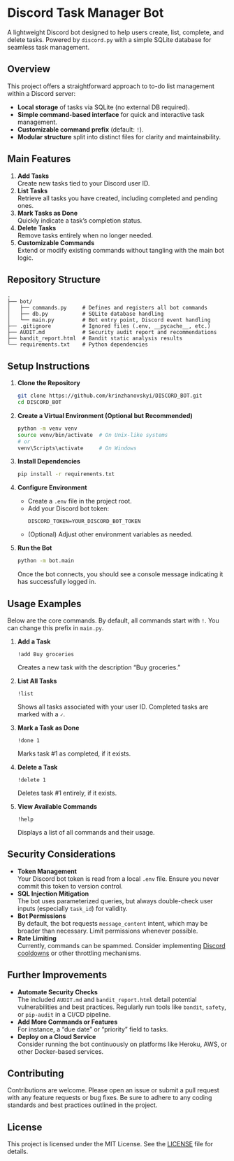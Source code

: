 # Discord Task Manager Bot

A lightweight Discord bot designed to help users create, list, complete, and delete tasks. Powered by `discord.py` with a simple SQLite database for seamless task management.

## Overview

This project offers a straightforward approach to to-do list management within a Discord server:
- **Local storage** of tasks via SQLite (no external DB required).
- **Simple command-based interface** for quick and interactive task management.
- **Customizable command prefix** (default: `!`).
- **Modular structure** split into distinct files for clarity and maintainability.

## Main Features

1. **Add Tasks**  
   Create new tasks tied to your Discord user ID.
2. **List Tasks**  
   Retrieve all tasks you have created, including completed and pending ones.
3. **Mark Tasks as Done**  
   Quickly indicate a task’s completion status.
4. **Delete Tasks**  
   Remove tasks entirely when no longer needed.
5. **Customizable Commands**  
   Extend or modify existing commands without tangling with the main bot logic.

## Repository Structure

```
.
├── bot/
│   ├── commands.py     # Defines and registers all bot commands
│   ├── db.py           # SQLite database handling
│   └── main.py         # Bot entry point, Discord event handling
├── .gitignore          # Ignored files (.env, __pycache__, etc.)
├── AUDIT.md            # Security audit report and recommendations
├── bandit_report.html  # Bandit static analysis results
└── requirements.txt    # Python dependencies
```

## Setup Instructions

1. **Clone the Repository**  
   ```bash
   git clone https://github.com/krinzhanovskyi/DISCORD_BOT.git
   cd DISCORD_BOT
   ```
   
2. **Create a Virtual Environment (Optional but Recommended)**  
   ```bash
   python -m venv venv
   source venv/bin/activate  # On Unix-like systems
   # or
   venv\Scripts\activate     # On Windows
   ```

3. **Install Dependencies**  
   ```bash
   pip install -r requirements.txt
   ```

4. **Configure Environment**  
   - Create a `.env` file in the project root.
   - Add your Discord bot token:
     ```
     DISCORD_TOKEN=YOUR_DISCORD_BOT_TOKEN
     ```
   - (Optional) Adjust other environment variables as needed.

5. **Run the Bot**  
   ```bash
   python -m bot.main
   ```
   Once the bot connects, you should see a console message indicating it has successfully logged in.

## Usage Examples

Below are the core commands. By default, all commands start with `!`. You can change this prefix in `main.py`.

1. **Add a Task**
   ```
   !add Buy groceries
   ```
   Creates a new task with the description “Buy groceries.”

2. **List All Tasks**
   ```
   !list
   ```
   Shows all tasks associated with your user ID. Completed tasks are marked with a `✓`.

3. **Mark a Task as Done**
   ```
   !done 1
   ```
   Marks task #1 as completed, if it exists.

4. **Delete a Task**
   ```
   !delete 1
   ```
   Deletes task #1 entirely, if it exists.

5. **View Available Commands**
   ```
   !help
   ```
   Displays a list of all commands and their usage.

## Security Considerations

- **Token Management**  
  Your Discord bot token is read from a local `.env` file. Ensure you never commit this token to version control.
- **SQL Injection Mitigation**  
  The bot uses parameterized queries, but always double-check user inputs (especially `task_id`) for validity.
- **Bot Permissions**  
  By default, the bot requests `message_content` intent, which may be broader than necessary. Limit permissions whenever possible.
- **Rate Limiting**  
  Currently, commands can be spammed. Consider implementing [Discord cooldowns](https://discordpy.readthedocs.io/en/stable/ext/commands/api.html?highlight=cooldown#discord.ext.commands.cooldown) or other throttling mechanisms.

## Further Improvements

- **Automate Security Checks**  
  The included `AUDIT.md` and `bandit_report.html` detail potential vulnerabilities and best practices. Regularly run tools like `bandit`, `safety`, or `pip-audit` in a CI/CD pipeline.
- **Add More Commands or Features**  
  For instance, a “due date” or “priority” field to tasks.
- **Deploy on a Cloud Service**  
  Consider running the bot continuously on platforms like Heroku, AWS, or other Docker-based services.

## Contributing

Contributions are welcome. Please open an issue or submit a pull request with any feature requests or bug fixes. Be sure to adhere to any coding standards and best practices outlined in the project.

## License
This project is licensed under the MIT License. See the [LICENSE](LICENSE) file for details.

